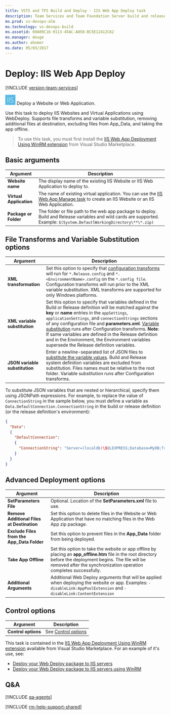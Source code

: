 ```yaml
---
title: VSTS and TFS Build and Deploy - IIS Web App Deploy task
description: Team Services and Team Foundation Server build and release task for Microsoft VSTS and TFS  
ms.prod: vs-devops-alm
ms.technology: vs-devops-build
ms.assetid: 69A09C16-9113-45AC-A058-BC5E12412C62
ms.manager: douge
ms.author: ahomer
ms.date: 05/03/2017
---
```


# Deploy: IIS Web App Deploy

[!INCLUDE [version-team-services](../../_shared/version-team-services.md)]

![icon](_img/iis-deploy-icon.png) Deploy a Website or Web Application.

Use this task to deploy IIS Websites and Virtual Applications using WebDeploy.
Supports file transforms and variable substitution, removing additional files at destination,
excluding files from App_Data, and taking the app offline.

>To use this task, you must first install the
[IIS Web App Deployment Using WinRM extension](https://marketplace.visualstudio.com/items?itemName=ms-vscs-rm.iiswebapp)
from Visual Studio Marketplace.

## Basic arguments

| Argument | Description |
| -------- | ----------- |
| **Website name** | The display name of the existing IIS Website or IIS Web Application to deploy to. |
| **Virtual Application** | The name of existing virtual application. You can use the [IIS Web App Manage task](iis-manage.md) to create an IIS Website or an IIS Web Application. |
| **Package or Folder** | The folder or file path to the web app package to deploy. Build and Release variables and wild cards are supported. Example: `$(System.DefautlWorkingDirectory\**\*.zip)` |

## File Transforms and Variable Substitution options

| Argument | Description |
| -------- | ----------- |
| **XML transformation** | Set this option to specify that [configuration transforms](../transforms-variable-substitution.md) will run for `*.Release.config` and `*.<EnvironmentName>.config` on the `*.config file`. Configuration transforms will run prior to the XML variable substitution. XML transforms are supported for only Windows platforms. |
| **XML variable substitution** | Set this option to specify that variables defined in the Build or Release definition will be matched against the **key** or **name** entries in the `appSettings`, `applicationSettings`, and `connectionStrings` sections of any configuration file and **parameters.xml**. [Variable substitution](../transforms-variable-substitution.md) runs after Configuration transforms. **Note**: If same variables are defined in the Release definition and in the Environment, the Environment variables supersede the Release definition variables. |
| **JSON variable substitution** | Enter a newline-separated list of JSON files to [substitute the variable values](../transforms-variable-substitution.md). Build and Release system definition variables are excluded from substitution. Files names must be relative to the root folder. Variable substitution runs after Configuration transforms.|

To substitute JSON variables that are nested or hierarchical, specify them using JSONPath expressions. For example, to replace the value of `ConnectionString` in the sample below, you must define a variable as `Data.DefaultConnection.ConnectionString` in the build or release definition (or the release definition's environment):

```json
{
  "Data":
  {
    "DefaultConnection":
    {
      "ConnectionString": "Server=(localdb)\SQLEXPRESS;Database=MyDB;Trusted_Connection=True"
    }
  }
}
```

## Advanced Deployment options

| Argument | Description |
| -------- | ----------- |
| **SetParameters File** | Optional. Location of the **SetParameters.xml** file to use. |
| **Remove Additional Files at Destination** | Set this option to delete files in the Website or Web Application that have no matching files in the Web App zip package. |
| **Exclude Files from the App_Data Folder** | Set this option to prevent files in the **App_Data** folder from being deployed. |
| **Take App Offline** | Set this option to take the website or app offline by placing an **app_offline.htm** file in the root directory before the deployment begins. The file will be removed after the synchronization operation completes successfully. |
| **Additional Arguments** | Additional Web Deploy arguments that will be applied when deploying the website or app. Examples: `-disableLink:AppPoolExtension` and `-disableLink:ContentExtension` |

## Control options

| Argument | Description |
| -------- | ----------- |
| **Control options** | See [Control options](../../concepts/process/tasks.md#controloptions) |

This task is contained in the
[IIS Web App Deployment Using WinRM extension](https://marketplace.visualstudio.com/items?itemName=ms-vscs-rm.iiswebapp)
available from Visual Studio Marketplace. For an example of it's use, see:

* [Deploy your Web Deploy package to IIS servers](../../apps/cd/deploy-webdeploy-iis-deploygroups.md)
* [Deploy your Web Deploy package to IIS servers using WinRM](../../apps/cd/deploy-webdeploy-iis-winrm.md)

## Q&A
<!-- BEGINSECTION class="md-qanda" -->

[!INCLUDE [qa-agents](../../_shared/qa-agents.md)]

<!-- ENDSECTION -->

[!INCLUDE [rm-help-support-shared](../../_shared/rm-help-support-shared.md)]
